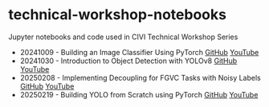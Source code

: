 # technical-workshop-notebooks
Jupyter notebooks and code used in CIVI Technical Workshop Series

- 20241009 - Building an Image Classifier Using PyTorch [GitHub](https://github.com/dlsucivi/technical-workshop-notebooks/tree/main/20241009%20-%20Building%20an%20Image%20Classifier%20Using%20PyTorch) [YouTube](https://youtu.be/UoEWwKaX2oU)
- 20241030 - Introduction to Object Detection with YOLOv8 [GitHub](https://github.com/dlsucivi/technical-workshop-notebooks/tree/main/20241030%20-%20Introduction%20to%20Object%20Detection%20with%20YOLOv8) [YouTube](https://youtu.be/ALueGMTHO6s)
- 20250208 - Implementing Decoupling for FGVC Tasks with Noisy Labels [GitHub](https://github.com/dlsucivi/technical-workshop-notebooks/tree/main/20250208%20-%20Implementing%20Decoupling%20for%20FGVC%20Tasks%20with%20Noisy%20Labels) [YouTube](https://youtu.be/40RHkbon9as)
- 20250219 - Building YOLO from Scratch using PyTorch [GitHub](https://github.com/dlsucivi/technical-workshop-notebooks/tree/main/20250219%20-%20Building%20YOLO%20from%20Scratch%20using%20PyTorch) [YouTube](https://youtu.be/bUnNMSmSmUM)
